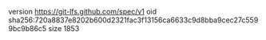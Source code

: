 version https://git-lfs.github.com/spec/v1
oid sha256:720a8837e8202b600d2321fac3f13156ca6633c9d8bba9cec27c5599bc9b86c5
size 1853
